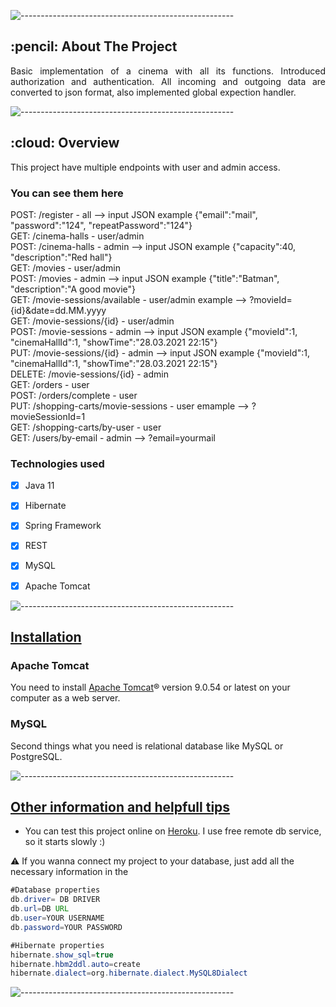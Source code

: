 ![-----------------------------------------------------](https://raw.githubusercontent.com/andreasbm/readme/master/assets/lines/rainbow.png)

<!-- ABOUT THE PROJECT -->
<h2 id="about-the-project"> :pencil: About The Project</h2>

<p align="justify"> 
 Basic implementation of a cinema with all its functions. Introduced authorization and authentication.
 All incoming and outgoing data are converted to json format, also implemented global expection handler.
 </p>

![-----------------------------------------------------](https://raw.githubusercontent.com/andreasbm/readme/master/assets/lines/rainbow.png)

<!-- OVERVIEW -->
<h2 id="overview"> :cloud: Overview</h2>

<p align="justify"> 
  This project have multiple endpoints with user and admin access.<br/>
  
### **You can see them here**

POST: /register - all  --> input JSON example  {"email":"mail", "password":"124", "repeatPassword":"124"}<br/>
GET: /cinema-halls - user/admin<br/>
POST: /cinema-halls - admin   --> input JSON example {"capacity":40, "description":"Red hall"}<br/>
GET: /movies - user/admin<br/>
POST: /movies - admin  --> input JSON example {"title":"Batman", "description":"A good movie"}<br/>
GET: /movie-sessions/available - user/admin  example --> ?movieId={id}&date=dd.MM.yyyy<br/>
GET: /movie-sessions/{id} - user/admin<br/>
POST: /movie-sessions - admin  --> input JSON example {"movieId":1, "cinemaHallId":1, "showTime":"28.03.2021 22:15"}<br/>
PUT: /movie-sessions/{id} - admin  --> input JSON example  {"movieId":1, "cinemaHallId":1, "showTime":"28.03.2021 22:15"}<br/>
DELETE: /movie-sessions/{id} - admin<br/>
GET: /orders - user<br/>
POST: /orders/complete - user<br/>
PUT: /shopping-carts/movie-sessions - user  emample --> ?movieSessionId=1<br/>
GET: /shopping-carts/by-user - user<br/>
GET: /users/by-email - admin  --> ?email=yourmail<br/>
</p>

### **Technologies used**

- [x] Java 11
- [x] Hibernate
- [x] Spring Framework
- [x] REST
- [x] MySQL
- [x] Apache Tomcat


![-----------------------------------------------------](https://raw.githubusercontent.com/andreasbm/readme/master/assets/lines/rainbow.png)

## [Installation](#installation)

### **Apache Tomcat**

You need to install [Apache Tomcat](https://tomcat.apache.org/download-90.cgi)® version 9.0.54 or latest on your computer as a web server.

### **MySQL**

Second things what you need is relational database like MySQL or PostgreSQL.

![-----------------------------------------------------](https://raw.githubusercontent.com/andreasbm/readme/master/assets/lines/rainbow.png)

## [Other information and helpfull tips](#otherinformationandhelpfulltips)

- You can test this project online on [Heroku](https://basic-cinema.herokuapp.com/). I use free remote db service, so it starts slowly :)

⚠️ If you wanna connect my project to your database, just add all the necessary information in the


```java
#Database properties
db.driver= DB DRIVER
db.url=DB URL
db.user=YOUR USERNAME
db.password=YOUR PASSWORD

#Hibernate properties
hibernate.show_sql=true
hibernate.hbm2ddl.auto=create
hibernate.dialect=org.hibernate.dialect.MySQL8Dialect
```

![-----------------------------------------------------](https://raw.githubusercontent.com/andreasbm/readme/master/assets/lines/rainbow.png)


